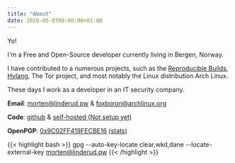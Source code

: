 ```yaml
---
title: "About"
date: 2020-05-9T00:00:00+01:00
---
```


Yo!

I'm a Free and Open-Source developer currently living in Bergen, Norway. 

I have contributed to a numerous projects, such as the [Reproducible Builds](https://reproducible-builds.org/),
[Hylang](https://en.wikipedia.org/wiki/Hy), The Tor project, and most notably the Linux distribution Arch Linux.

These days I work as a developer in an IT security company.

**Email**: [morten@linderud.pw](mailto:morten@linderud.pw) & [foxboron@archlinux.org](mailto:foxboron@archlinux.org)

**Code**: [github](https://github.com) & [self-hosted (Not setup yet)](https://git.linderud.dev)

**OpenPGP**: [0x9C02FF419FECBE16](/gpg.asc) [(stats)](https://pgp.cs.uu.nl/stats/9c02ff419fecbe16.html)

{{< highlight bash >}}
gpg --auto-key-locate clear,wkd,dane --locate-external-key morten@linderud.pw
{{< /highlight >}}
